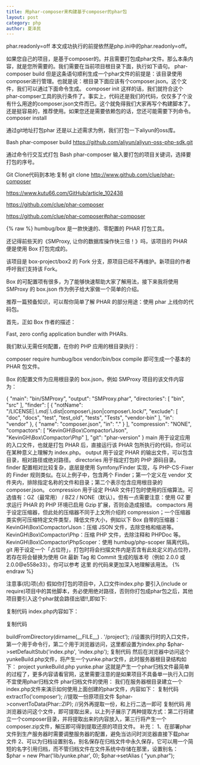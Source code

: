 ```yaml
---
title: 用phar-composer来构建基于composer的phar包
layout: post
category: php
author: 夏泽民
---
```

phar.readonly=off
本文成功执行的前提依然是php.ini中的phar.readonly=off。

如果您自己的项目，是基于composer的。并且需要打包成phar文件。那么本条内容，就是您所需要的。我们需要在当前项目根目录下面，执行如下语句。
phar-composer build
但是这条语句顺利生成一个phar文件的前提是：该目录使用composer进行管理。也就是说：根目录下面应该有个composer.json。这个文件，我们可以通过下面命令生成。
composer init
这样的话，我们就符合这个phar-compser工具的执行条件了。事实上，代码还是我们的代码，仅仅多了个没有什么用途的composer.json文件而已。这个就免得我们大家再写个构建脚本了。还是挺容易的，推荐使用。如果您还是需要依赖包的话，您还可能需要下列命令。
composer install

通过git地址打包phar
还是以上述需求为例，我们打包一下aliyun的oss库。

Bash
phar-composer build https://github.com/aliyun/aliyun-oss-php-sdk.git

通过命令行交互式打包
Bash
phar-composer
输入要打包的项目关键词，选择要打包的序号。
<!-- more -->
Git Clone代码到本地:复制
git clone http://www.github.com/clue/phar-composer

https://www.kutu66.com/GitHub/article_102438

https://github.com/clue/phar-composer

https://github.com/clue/phar-composer#phar-composer


{% raw %}
humbug/box 是一款快速的、零配置的 PHAR 打包工具。

还记得前些天的《SMProxy, 让你的数据库操作快三倍！》吗，该项目的 PHAR 便是使用 Box 打包完成的。

该项目是 box-project/box2 的 Fork 分支，原项目已经不再维护。新项目的作者呼吁我们支持该 Fork。

Box 的可配置项有很多，为了能够快速帮助大家了解用法，接下来我将使用 SMProxy 的 box.json 作为例子给大家做一个简单的介绍。

推荐一篇预备知识，可以帮你简单了解 PHAR 的部分用途：使用 phar 上线你的代码包。

首先，正如 Box 作者的描述：

Fast, zero config application bundler with PHARs.

我们默认无需任何配置，在你的 PHP 应用的根目录执行：

composer require humbug/box
vendor/bin/box compile 
即可生成一个基本的 PHAR 包文件。

Box 的配置文件为应用根目录的 box.json，例如 SMProxy 项目的该文件内容为：

{
    "main": "bin/SMProxy",
    "output": "SMProxy.phar",
    "directories": [
        "bin",
        "src"
    ],
    "finder": [
        {
            "notName": "/LICENSE|.*\\.md|.*\\.dist|composer\\.json|composer\\.lock/",
            "exclude": [
                "doc",
                "docs",
                "test",
                "test_old",
                "tests",
                "Tests",
                "vendor-bin"
            ],
            "in": "vendor"
        },
        {
            "name": "composer.json",
            "in": "."
        }
    ],
    "compression": "NONE",
    "compactors": [
        "KevinGH\\Box\\Compactor\\Json",
        "KevinGH\\Box\\Compactor\\Php"
    ],
    "git": "phar-version"
}
main 用于设定应用的入口文件，也就是打包 PHAR 后，直接运行该 PHAR 包所执行的代码，你可以在某种意义上理解为 index.php。
output 用于设定 PHAR 的输出文件，可以包含目录，相对路径或绝对路径。
directories 用于指定打包的 PHP 源码目录。
finder 配置相对比较复杂，底层是使用 Symfony/Finder 实现，与 PHP-CS-Fixer 的 Finder 规则类似。在以上例子中，包含两个 Finder；第一个定义在 vendor 文件夹内，排除指定名称的文件和目录；第二个表示包含应用根目录的 composer.json。
compression 用于设定 PHAR 文件打包时使用的压缩算法。可选值有：GZ（最常用） / BZ2 / NONE（默认）。但有一点需要注意：使用 GZ 要求运行 PHAR 的 PHP 环境已启用 Gzip 扩展，否则会造成报错。
compactors 用于设定压缩器，但此处的压缩器不同于上文所介绍的 compression；一个压缩器类实例可压缩特定文件类型，降低文件大小，例如以下 Box 自带的压缩器：
KevinGH\Box\Compactor\Json：压缩 JSON 文件，去除空格和缩进等。
KevinGH\Box\Compactor\Php：压缩 PHP 文件，去除注释和 PHPDoc 等。
KevinGH\Box\Compactor\PhpScoper：使用 humbug/php-scoper 隔离代码。
git 用于设定一个「占位符」，打包时将会扫描文件内是否含有此处定义的占位符，若存在将会替换为使用 Git 最新 Tag 和 Commit 生成的版本号（例如 2.0.0 或 2.0.0@e558e33）。你可以参考 这里 的代码来更加深入地理解该用法。
{% endraw %}


注意事(坑)项(点)
假如你打包的项目中，入口文件index.php 要引入(include or require)项目中的其他脚本，务必使用绝对路径，否则你打包成phar包之后，其他项目要引入这个phar就会路径出错!!,即如下:
<?php     //这是index.php 入口文件
  require __DIR__."/src/controller.php";  //要使用绝对路径
  require "./lib/tools.php";               //不要使用相对路径

https://dawnki.github.io/2017/07/04/Phar/
https://newsn.net/say/php-phar-create.html

https://packagist.org/

https://m.yisu.com/zixun/39302.html

一个php应用程序往往是由多个文件构成的，如果能把他们集中为一个文件来分发和运行是很方便的，这样的列子有很多，比如在window操作系统上面的安装程序、一个jquery库等等，为了做到这点php采用了phar文档文件格式，这个概念源自java的jar，但是在设计时主要针对 PHP 的 Web 环境，与 JAR 归档不同的是Phar 归档可由 PHP 本身处理，因此不需要使用额外的工具来创建或使用，使用php脚本就能创建或提取它。phar是一个合成词，由PHP 和 Archive构成，可以看出它是php归档文件的意思。

 

关于phar的官网文档请见http://php.net/manual/en/book.phar.php，本文档可以看做和官网文档互为补充

 

phar归档文件有三种格式：tar归档、zip归档、phar归档，前两种执行需要php安装Phar 扩展支持，用的也比较少，这里主要讲phar归档格式。

 

phar格式归档文件可以直接执行，它的产生依赖于Phar扩展，由自己编写的php脚本产生。

 

Phar 扩展对 PHP 来说并不是一个新鲜的概念，在php5.3已经内建于php中，它最初使用 PHP 编写并被命名为 PHP_Archive，然后在 2005 年被添加到 PEAR 库。由于在实际中，解决这一问题的纯 PHP 解决方案非常缓慢，因此 2007 年重新编写为纯 C 语言扩展，同时添加了使用 SPL 的 ArrayAccess 对象遍历 Phar 归档的支持。自那时起，人们做了大量工作来改善 Phar 归档的性能。

 

Phar 扩展依赖于php流包装器，关于此可访问笔者的另外一篇帖子：

http://blog.csdn.net/u011474028/article/details/52814049

 

很多php应用都是以phar格式分发并运行的，著名的有依赖管理：composer、单元测试：phpunit，下面我们来看一看如何创建、运行、提取还原。

 

phar文件的创建：

首先在php.ini中修改phar.readonly这个选项，去掉前面的分号，并改值为off，由于安全原因该选项默认是on，如果在php.ini中是禁用的（值为0或off），那么在用户脚本中可以开启或关闭，如果在php.ini中是开启的，那么用户脚本是无法关闭的，所以这里设置为off来展示示例。

我们来建立一个项目，在服务器根目录中建立项目文件夹为project，目录内的结构如下：

复制代码
file  
    -yunek.js  
    -yunke.css  
lib  
    -lib_a.php  
template  
    -msg.html  
index.php  
Lib.php 
复制代码
其中file文件夹有两个内容为空的js和css文件，仅仅演示phar可以包含多种文件格式

lib_a.php内容如下：

复制代码
<?php  
/** 
 * Created by yunke. 
 * User: yunke 
 * Date: 2017/2/10 
 * Time: 9:23 
 */  
function show(){  
    echo "l am show()";  
}
复制代码
msg.html内容如下：

复制代码
<!DOCTYPE html>  
<html lang="en">  
<head>  
    <meta charset="UTF-8">  
    <title>phar</title>  
</head>  
<body>  
<?=$str; ?>  
</body>  
</html>
复制代码
index.php内容如下：

复制代码
<?php  
/** 
 * Created by yunke. 
 * User: yunke 
 * Date: 2017/2/10 
 * Time: 9:17 
 */  
require "lib/lib_a.php";  
show();  
  
$str = isset($_GET["str"]) ? $_GET["str"] : "hello world";  
include "template/msg.html";  
复制代码
Lib.php内容如下：

复制代码
<?php  
/** 
 * Created by yunke. 
 * User: yunke 
 * Date: 2017/2/10 
 * Time: 9:20 
 */  
function yunke()  
{  
    echo "l am yunke()";  
}
复制代码
项目文件准备好了，开始创建，现在在project文件夹同级目录建立一个yunkeBuild.php，用于产生phar格式文件，内容如下：

复制代码
<?php  
/** 
 * Created by yunke. 
 * User: yunke 
 * Date: 2017/2/10 
 * Time: 9:36 
 */  
  
//产生一个yunke.phar文件  
$phar = new Phar('yunke.phar', 0, 'yunke.phar');  
// 添加project里面的所有文件到yunke.phar归档文件  
$phar->buildFromDirectory(dirname(__FILE__) . '/project');  
//设置执行时的入口文件，第一个用于命令行，第二个用于浏览器访问，这里都设置为index.php  
$phar->setDefaultStub('index.php', 'index.php');  
复制代码
然后在浏览器中访问这个yunkeBuild.php文件，将产生一个yunke.phar文件，此时服务器根目录结构如下：

project  
yunkeBuild.php  
yunke.phar 
这就是产生一个phar归档文件最简单的过程了，更多内容请看官网，这里需要注意的是如果项目不具备单一执行入口则不宜使用phar归档文件

phar归档文件的使用：

我们在服务器根目录建立一个index.php文件来演示如何使用上面创建的phar文件，内容如下：

复制代码
<?php  
  
/** 
 * Created by yunke. 
 * User: yunke 
 * Date: 2017/2/8 
 * Time: 9:33 
 */  
  
require "yunke.phar";  
require "phar://yunke.phar/Lib.php";  
yunke(); 
复制代码
如果index.php文件中只有第一行，那么和不使用归档文件时，添加如下代码完全相同：

require "project/index.php";  
如果没有第二行，那么第三行的yunke()将提示未定义，所以可见require一个phar文件时并不是导入了里面所有的文件，而只是导入了入口执行文件而已，但在实际项目中往往在这个入口文件里导入其他需要使用的文件，在本例中入口执行文件为project/index.php

 

phar文件的提取还原：

我们有时候会好奇phar里面包含的文件源码，这个时候就需要将phar文件还原，如果只是看一看的话可以使用一些ide工具，比如phpstorm 10就能直接打开它，如果需要修改那么就需要提取操作了，为了演示，我们下载一个composer.phar放在服务器目录，在根目录建立一个get.php文件，内容如下：

复制代码
<?php  
/** 
 * Created by yunke. 
 * User: yunke 
 * Date: 2017/2/9 
 * Time: 19:02 
 */  
  
$phar = new Phar('composer.phar');  
$phar->extractTo('composer'); //提取一份原项目文件  
$phar->convertToData(Phar::ZIP); //另外再提取一份，和上行二选一即可  
复制代码
用浏览器访问这个文件，即可提取出来，以上列子展示了两种提取方式：第二行将建立一个composer目录，并将提取出来的内容放入，第三行将产生一个composer.zip文件，解压即可得到提取还原的项目文件。

 

补充：

1、在部署phar文件到生产服务器时需要调整服务器的配置，避免当访问时浏览器直接下载phar文件

2、可以为归档设置别名，别名保存在归档文件中永久保存，它可以用一个简短的名字引用归档，而不管归档文件在文件系统中存储在那里，设置别名：

$phar = new Phar('lib/yunke.phar', 0);  
$phar->setAlias ( "yun.phar");  
<?php  
require "lib/yunke.phar";  
require "phar://yun.phar/Lib.php";  //使用别名访问归档文件  
require "phar://lib/yunke.phar/Lib.php"; //当然仍然可以使用这样的方式去引用  
如果在制作phar文件时没有指定别名，也可以在存根文件里面使用Phar::mapPhar('yunke.phar');指定

3、归档文件中有一个存根文件，其实就是一段php执行代码，在制作归档时可以设置，直接执行归档文件时，其实就是执行它，所以它是启动文件；在脚本中包含归档文件时就像包含普通php文件一样包含它并运行，但直接以phar://的方式包含归档中某一个文件时不会执行存根代码， 往往在存根文件里面require包含要运行的其他文件，对存根文件的限制仅为以__HALT_COMPILER();结束，默认的存根设计是为在没有phar扩展时能够运行，它提取phar文件内容到一个临时目录再执行，不过从php5.3开始该扩展默认内置启用了

4、制作的phar文件不能被改动，因此配置文件之类的文件需要另外放置在归档文件外面

5、mapPhar函数：这个函数只应该在stub存根代码中调用，在没有设置归档别名的时候可以用来设置别名，打开一个引用映射到phar流

https://www.cnblogs.com/fps2tao/p/8717569.html



